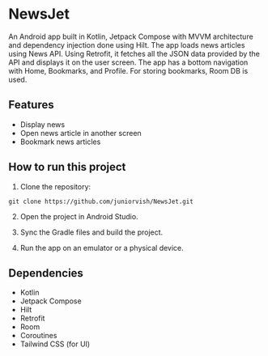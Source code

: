 # NewsJet

An Android app built in Kotlin, Jetpack Compose with MVVM architecture and dependency injection done using Hilt. The app loads news articles using News API. Using Retrofit, it fetches all the JSON data provided by the API and displays it on the user screen. The app has a bottom navigation with Home, Bookmarks, and Profile. For storing bookmarks, Room DB is used.

## Features

- Display news
- Open news article in another screen
- Bookmark news articles

## How to run this project

1. Clone the repository:

```
git clone https://github.com/juniorvish/NewsJet.git
```

2. Open the project in Android Studio.

3. Sync the Gradle files and build the project.

4. Run the app on an emulator or a physical device.

## Dependencies

- Kotlin
- Jetpack Compose
- Hilt
- Retrofit
- Room
- Coroutines
- Tailwind CSS (for UI)